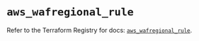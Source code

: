 # `aws_wafregional_rule`

Refer to the Terraform Registry for docs: [`aws_wafregional_rule`](https://registry.terraform.io/providers/hashicorp/aws/4.67.0/docs/resources/wafregional_rule).
